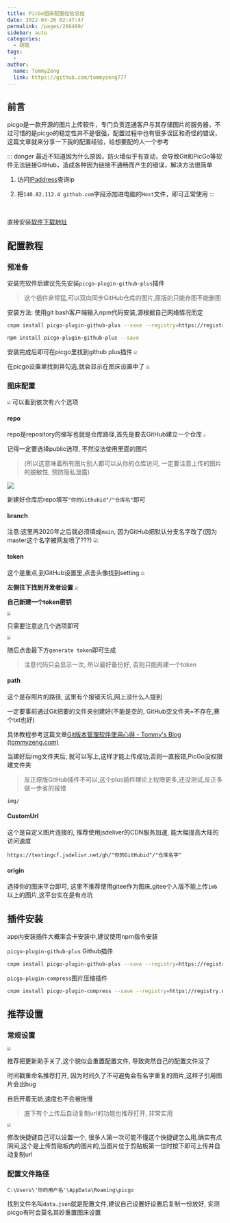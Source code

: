 ```yaml
---
title: PicGo图床配置经验总结
date: 2022-04-26 02:47:47
permalink: /pages/268489/
sidebar: auto
categories:
  - 随笔
tags:
  - 
author: 
  name: TommyZeng
  link: https://github.com/tommyzeng777
---
```


## 前言
picgo是一款开源的图片上传软件，专门负责连通客户与其存储图片的服务器，不过可惜的是picgo的稳定性并不是很强，配置过程中也有很多误区和奇怪的错误，这篇文章就来分享一下我的配置经验，给想要配的人一个参考
<!--more-->

::: danger
最近不知道因为什么原因，防火墙似乎有变动，会导致Git和PicGo等软件无法链接GitHub，造成各种因为链接不通畅而产生的错误，解决方法很简单

1. 访问[IPaddress](https://ipaddress.com/website/github.com)查询ip

2. 把`140.82.112.4 github.com`字段添加进电脑的`Host`文件，即可正常使用
:::

<br>

直接安装[软件下载地址](https://github.com/Molunerfinn/PicGo)

## 配置教程

### 预准备

安装完软件后建议先先安装`picgo-plugin-github-plus`插件
> 这个插件非常猛,可以双向同步GitHub仓库的图片,原版的只能存图不能删图

安装方法: 使用git bash客户端输入npm代码安装,源根据自己网络情况而定

```bash
cnpm install picgo-plugin-github-plus --save --registry=https://registry.npm.taobao.org
```
```bash
npm install picgo-plugin-github-plus --save
```

安装完成后即可在picgo里找到github plus插件
<img src="https://testingcf.jsdelivr.net/gh/TommyZeng777/picgo/img/202204021841288.png" style="zoom: 50%;" />

在picgo设置里找到并勾选,就会显示在图床设置中了
<img src="https://testingcf.jsdelivr.net/gh/TommyZeng777/picgo/img/202204021843374.png" style="zoom: 50%;" />

### 图床配置

<img src="https://testingcf.jsdelivr.net/gh/TommyZeng777/picgo/img/202204021840122.png" style="zoom:50%;" />
可以看到依次有六个选项

#### repo
repo是repository的缩写也就是仓库路径,首先是要去GitHub建立一个仓库
<img src="https://testingcf.jsdelivr.net/gh/TommyZeng777/picgo/img/202204021848249.png" style="zoom:33%;" />

记得一定要选择public选项, 不然没法使用里面的图片
> (所以这意味着所有图片别人都可以从你的仓库访问, 一定要注意上传的图片的脱敏性, 预防隐私泄露)

![](https://testingcf.jsdelivr.net/gh/TommyZeng777/picgo/img/202204021850915.png)

新建好仓库后repo填写`"你的Githubid"/"仓库名"`即可

#### branch
注意:这里再2020年之后就必须填成`main`, 因为GitHub把默认分支名字改了(因为master这个名字被网友喷了???)
<img src="https://testingcf.jsdelivr.net/gh/TommyZeng777/picgo/img/202204021903260.png" style="zoom: 67%;" />



#### token

这个是重点,到GitHub设置里,点击头像找到setting
<img src="https://testingcf.jsdelivr.net/gh/TommyZeng777/picgo/img/202204021906838.png" style="zoom: 50%" />



**左侧往下找到开发者设置**
<img src="https://testingcf.jsdelivr.net/gh/TommyZeng777/picgo/img/202204021905192.png" style="zoom: 50%;" />



**自己新建一个token密钥**

<img src="https://testingcf.jsdelivr.net/gh/TommyZeng777/picgo/img/202204021910648.png" style="zoom: 50%;" />

只需要注意这几个选项即可

<img src="https://testingcf.jsdelivr.net/gh/TommyZeng777/picgo/img/202204021912757.png" style="zoom: 50%;" />

随后点击最下方`generate token`即可生成

> 注意代码只会显示一次, 所以最好备份好, 否则只能再建一个token



#### path

这个是存照片的路径, 这里有个报错天坑,网上没什么人提到

一定要事前通过Git把要的文件夹创建好(不能是空的, GitHub空文件夹=不存在,赛个txt也好)

具体教程参考这篇文章[Git版本管理软件使用心得 - Tommy's Blog (tommyzeng.com)](https://tommyzeng.com/2022/03/05/Git版本管理软件使用心得/)



当建好后img文件夹后, 就可以写上,这样才能上传成功,否则一直报错,PicGo没权限建文件夹

> 反正原版GitHub插件不可以,这个plus插件理论上权限更多,还没测试,反正多做一步省的报错

```
img/
```



#### CustomUrl

这个是自定义图片连接的, 推荐使用jsdeliver的CDN服务加速, 能大幅提高大陆的访问速度

```
https://testingcf.jsdelivr.net/gh/"你的GitHubid"/"仓库名字"
```



#### origin

选择你的图床平台即可, 这里不推荐使用gitee作为图床,gitee个人版不能上传`1mb`以上的图片,这平台实在是有点坑





## 插件安装

app内安装插件大概率会卡安装中,建议使用npm指令安装



`picgo-plugin-github-plus` Github插件

```bash
cnpm install picgo-plugin-github-plus --save --registry=https://registry.npm.taobao.org
```

`picgo-plugin-compress`图片压缩插件

```bash
cnpm install picgo-plugin-compress --save --registry=https://registry.npm.taobao.org
```



## 推荐设置

### 常规设置

<img src="https://testingcf.jsdelivr.net/gh/TommyZeng777/picgo/img/202204021922821.png" style="zoom: 50%;" />

推荐把更新助手关了,这个貌似会重置配置文件, 导致突然自己的配置文件没了

时间戳重命名推荐打开, 因为时间久了不可避免会有名字重复的图片,这样子引用图片会出bug

自启开着无妨,速度也不会被拖慢

> 底下有个上传后自动复制url的功能也推荐打开, 非常实用



<img src="https://testingcf.jsdelivr.net/gh/TommyZeng777/picgo/img/202204021924363.png" style="zoom: 50%;" />

修改快捷键自己可以设置一个, 很多人第一次可能不懂这个快捷键怎么用,确实有点阴间,这个是上传剪贴板内的图片的,当图片位于剪贴板第一位时按下即可上传并自动复制url



### 配置文件路径

```
C:\Users\'你的用户名'\AppData\Roaming\picgo
```

找到文件名叫`data.json`就是配置文件,建议自己设置好设置后复制一份放好, 实测picgo有时会莫名其妙重置图床设置

